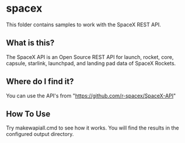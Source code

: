 # **spacex**
This folder contains samples to work with the SpaceX REST API.

## What is this?
The SpaceX API is an Open Source REST API for launch, rocket, core, capsule, starlink, launchpad, and landing pad data of SpaceX Rockets. 

## Where do I find it?
You can use the API's from "https://github.com/r-spacex/SpaceX-API"

## How To Use
Try makewapiall.cmd to see how it works.
You will find the results in the configured output directory.